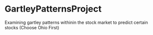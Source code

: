 # GartleyPatternsProject
Examining gartley patterns withinin the stock market to predict certain stocks (Choose Ohio First)
